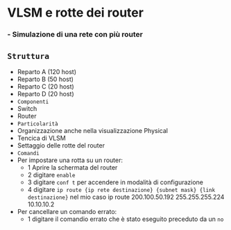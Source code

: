 # VLSM e rotte dei router

### - Simulazione di una rete con più router
## `Struttura`
- Reparto A (120 host)
- Reparto B (50 host)
- Reparto C (20 host)
- Reparto D (20 host)
- `Componenti`
- Switch
- Router
- `Particolarità`
- Organizzazione anche nella visualizzazione Physical
- Tencica di VLSM
- Settaggio delle rotte del router
- `Comandi`
- Per impostare una rotta su un router:
  - 1 Aprire la schermata del router
  - 2 digitare `enable`
  - 3 digitare `conf t` per accendere in modalità di configurazione
  - 4 digitare `ip route {ip rete destinazione} {subnet mask} {link destinazione}` nel mio caso ip route 200.100.50.192 255.255.255.224 10.10.10.2
- Per cancellare un comando errato:
  - 1 digitare il comandio errato che è stato eseguito preceduto da un `no` 
